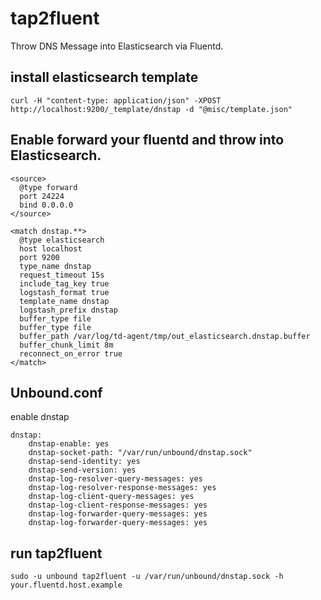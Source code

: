 # tap2fluent
Throw DNS Message into Elasticsearch via Fluentd.

## install elasticsearch template
```
curl -H "content-type: application/json" -XPOST http://localhost:9200/_template/dnstap -d "@misc/template.json"
```

## Enable forward your fluentd and throw into Elasticsearch.
```
<source>
  @type forward
  port 24224
  bind 0.0.0.0
</source>

<match dnstap.**>
  @type elasticsearch
  host localhost
  port 9200
  type_name dnstap
  request_timeout 15s
  include_tag_key true
  logstash_format true
  template_name dnstap
  logstash_prefix dnstap
  buffer_type file
  buffer_type file
  buffer_path /var/log/td-agent/tmp/out_elasticsearch.dnstap.buffer
  buffer_chunk_limit 8m
  reconnect_on_error true
</match>
```

## Unbound.conf
enable dnstap
```
dnstap:
	dnstap-enable: yes
	dnstap-socket-path: "/var/run/unbound/dnstap.sock"
	dnstap-send-identity: yes
	dnstap-send-version: yes
	dnstap-log-resolver-query-messages: yes
	dnstap-log-resolver-response-messages: yes
	dnstap-log-client-query-messages: yes
	dnstap-log-client-response-messages: yes
	dnstap-log-forwarder-query-messages: yes
	dnstap-log-forwarder-query-messages: yes
```

## run tap2fluent
```
sudo -u unbound tap2fluent -u /var/run/unbound/dnstap.sock -h your.fluentd.host.example
```


